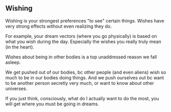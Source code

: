 ## Wishing

Wishing is your strongest preferences "to see" certain things. Wishes have very strong effects without even realizing they do.

For example, your dream vectors (where you go physically) is based on what you wish during the day. Especially the wishes you really truly mean (in the heart).

Wishes about being in other bodies is a top unaddressed reason we fall asleep.

We get pushed out of our bodies, bc other people (and even aliens) wish so much to be in our bodies doing things. And we push ourselves out bc want to be another person secretly very much, or want to know about other universes.

If you just think, consciously, what do I actually want to do the most, you will get where you must be going in dreams.